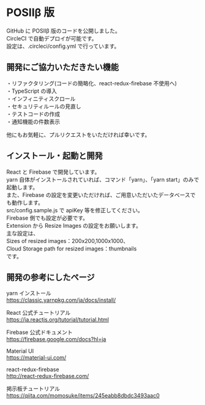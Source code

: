 # POSIIβ 版

GitHub に POSIIβ 版のコードを公開しました。  
CircleCI で自動デプロイが可能です。  
設定は、.circleci/config.yml で行っています。

## 開発にご協力いただきたい機能

・リファクタリング(コードの簡略化、react-redux-firebase 不使用へ)  
・TypeScript の導入  
・インフィニティスクロール  
・セキュリティルールの見直し  
・テストコードの作成  
・通知機能の件数表示

他にもお気軽に、プルリクエストをいただければ幸いです。

## インストール・起動と開発

React と Firebase で開発しています。  
yarn 自体がインストールされていれば、コマンド「yarn」、「yarn start」のみで起動します。  
また、Firebase の設定を変更いただければ、ご用意いただいたデータベースでも動作します。  
src/config.sample.js で apiKey 等を修正してください。  
Firebase 側でも設定が必要です。  
Extension から Resize Images の設定をお願いします。  
主な設定は、  
Sizes of resized images：200x200,1000x1000、  
Cloud Storage path for resized images：thumbnails  
です。

## 開発の参考にしたページ

yarn インストール  
<https://classic.yarnpkg.com/ja/docs/install/>

React 公式チュートリアル  
<https://ja.reactjs.org/tutorial/tutorial.html>

Firebase 公式ドキュメント  
<https://firebase.google.com/docs?hl=ja>

Material UI  
<https://material-ui.com/>

react-redux-firebase  
<http://react-redux-firebase.com/>

掲示板チュートリアル  
<https://qiita.com/momosuke/items/245eabb8dbdc3493aac0>
